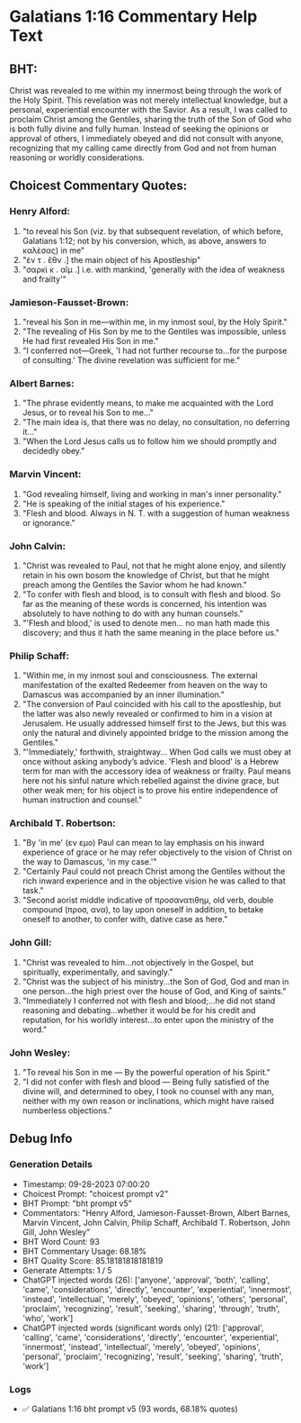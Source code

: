 # Galatians 1:16 Commentary Help Text

## BHT:
Christ was revealed to me within my innermost being through the work of the Holy Spirit. This revelation was not merely intellectual knowledge, but a personal, experiential encounter with the Savior. As a result, I was called to proclaim Christ among the Gentiles, sharing the truth of the Son of God who is both fully divine and fully human. Instead of seeking the opinions or approval of others, I immediately obeyed and did not consult with anyone, recognizing that my calling came directly from God and not from human reasoning or worldly considerations.

## Choicest Commentary Quotes:
### Henry Alford:
1. "to reveal his Son (viz. by that subsequent revelation, of which before, Galatians 1:12; not by his conversion, which, as above, answers to καλέσας) in me" 
2. "ἐν τ  .   ἔθν  .] the main object of his Apostleship"
3. "σαρκὶ κ  .   αἵμ  .] i.e. with mankind, 'generally with the idea of weakness and frailty'"

### Jamieson-Fausset-Brown:
1. "reveal his Son in me—within me, in my inmost soul, by the Holy Spirit." 
2. "The revealing of His Son by me to the Gentiles was impossible, unless He had first revealed His Son in me."
3. "I conferred not—Greek, 'I had not further recourse to...for the purpose of consulting.' The divine revelation was sufficient for me."

### Albert Barnes:
1. "The phrase evidently means, to make me acquainted with the Lord Jesus, or to reveal his Son to me..."
2. "The main idea is, that there was no delay, no consultation, no deferring it..."
3. "When the Lord Jesus calls us to follow him we should promptly and decidedly obey."

### Marvin Vincent:
1. "God revealing himself, living and working in man's inner personality."
2. "He is speaking of the initial stages of his experience."
3. "Flesh and blood. Always in N. T. with a suggestion of human weakness or ignorance."

### John Calvin:
1. "Christ was revealed to Paul, not that he might alone enjoy, and silently retain in his own bosom the knowledge of Christ, but that he might preach among the Gentiles the Savior whom he had known." 
2. "To confer with flesh and blood, is to consult with flesh and blood. So far as the meaning of these words is concerned, his intention was absolutely to have nothing to do with any human counsels." 
3. "'Flesh and blood,' is used to denote men... no man hath made this discovery; and thus it hath the same meaning in the place before us."

### Philip Schaff:
1. "Within me, in my inmost soul and consciousness. The external manifestation of the exalted Redeemer from heaven on the way to Damascus was accompanied by an inner illumination."
2. "The conversion of Paul coincided with his call to the apostleship, but the latter was also newly revealed or confirmed to him in a vision at Jerusalem. He usually addressed himself first to the Jews, but this was only the natural and divinely appointed bridge to the mission among the Gentiles."
3. "'Immediately,' forthwith, straightway... When God calls we must obey at once without asking anybody’s advice. 'Flesh and blood' is a Hebrew term for man with the accessory idea of weakness or frailty. Paul means here not his sinful nature which rebelled against the divine grace, but other weak men; for his object is to prove his entire independence of human instruction and counsel."

### Archibald T. Robertson:
1. "By 'in me' (εν εμο) Paul can mean to lay emphasis on his inward experience of grace or he may refer objectively to the vision of Christ on the way to Damascus, 'in my case.'" 
2. "Certainly Paul could not preach Christ among the Gentiles without the rich inward experience and in the objective vision he was called to that task." 
3. "Second aorist middle indicative of προσανατιθημ, old verb, double compound (προσ, ανα), to lay upon oneself in addition, to betake oneself to another, to confer with, dative case as here."

### John Gill:
1. "Christ was revealed to him...not objectively in the Gospel, but spiritually, experimentally, and savingly."
2. "Christ was the subject of his ministry...the Son of God, God and man in one person...the high priest over the house of God, and King of saints."
3. "Immediately I conferred not with flesh and blood;...he did not stand reasoning and debating...whether it would be for his credit and reputation, for his worldly interest...to enter upon the ministry of the word."

### John Wesley:
1. "To reveal his Son in me — By the powerful operation of his Spirit."
2. "I did not confer with flesh and blood — Being fully satisfied of the divine will, and determined to obey, I took no counsel with any man, neither with my own reason or inclinations, which might have raised numberless objections."


## Debug Info
### Generation Details
- Timestamp: 09-28-2023 07:00:20
- Choicest Prompt: "choicest prompt v2"
- BHT Prompt: "bht prompt v5"
- Commentators: "Henry Alford, Jamieson-Fausset-Brown, Albert Barnes, Marvin Vincent, John Calvin, Philip Schaff, Archibald T. Robertson, John Gill, John Wesley"
- BHT Word Count: 93
- BHT Commentary Usage: 68.18%
- BHT Quality Score: 85.18181818181819
- Generate Attempts: 1 / 5
- ChatGPT injected words (26):
	['anyone', 'approval', 'both', 'calling', 'came', 'considerations', 'directly', 'encounter', 'experiential', 'innermost', 'instead', 'intellectual', 'merely', 'obeyed', 'opinions', 'others', 'personal', 'proclaim', 'recognizing', 'result', 'seeking', 'sharing', 'through', 'truth', 'who', 'work']
- ChatGPT injected words (significant words only) (21):
	['approval', 'calling', 'came', 'considerations', 'directly', 'encounter', 'experiential', 'innermost', 'instead', 'intellectual', 'merely', 'obeyed', 'opinions', 'personal', 'proclaim', 'recognizing', 'result', 'seeking', 'sharing', 'truth', 'work']

### Logs
- ✅ Galatians 1:16 bht prompt v5 (93 words, 68.18% quotes)